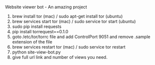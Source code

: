 Website viewer bot - An amazing project

1. brew install tor (mac) / sudo apt-get install tor (ubuntu)
2. brew services start tor (mac) / sudo service tor start (ubuntu)
3. sudo pip install requests
4. pip install torrequest==0.1.0
5. goto /etc/tor/torrc file and add  ControlPort 9051 and remove .sample extension of the file
6. brew services restart tor (mac) / sudo service tor restart
7. python site-view-bot.py
8. give full url link and number of views you need.

